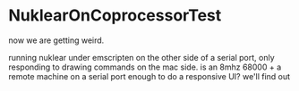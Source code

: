 # NuklearOnCoprocessorTest
now we are getting weird.

running nuklear under emscripten on the other side of a serial port, only responding to drawing commands on the mac side. is an 8mhz 68000 + a remote machine on a serial port enough to do a responsive UI? we'll find out